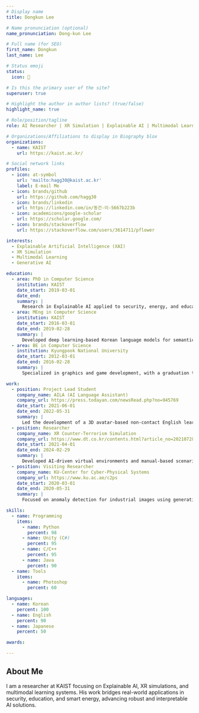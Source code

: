 ```yaml
---
# Display name
title: Dongkun Lee

# Name pronunciation (optional)
name_pronunciation: Dong-kun Lee

# Full name (for SEO)
first_name: Dongkun
last_name: Lee

# Status emoji
status:
  icon: 🚀

# Is this the primary user of the site?
superuser: true

# Highlight the author in author lists? (true/false)
highlight_name: true

# Role/position/tagline
role: AI Researcher | XR Simulation | Explainable AI | Multimodal Learning

# Organizations/Affiliations to display in Biography blox
organizations:
  - name: KAIST
    url: https://kaist.ac.kr/

# Social network links
profiles:
  - icon: at-symbol
    url: 'mailto:hagg30@kaist.ac.kr'
    label: E-mail Me
  - icon: brands/github
    url: https://github.com/hagg30
  - icon: brands/linkedin
    url: https://linkedin.com/in/동건-이-5667b223b
  - icon: academicons/google-scholar
    url: https://scholar.google.com/
  - icon: brands/stackoverflow
    url: https://stackoverflow.com/users/3614711/pflower

interests:
  - Explainable Artificial Intelligence (XAI)
  - XR Simulation
  - Multimodal Learning
  - Generative AI

education:
  - area: PhD in Computer Science
    institution: KAIST
    date_start: 2019-03-01
    date_end: 
    summary: |
      Research in Explainable AI applied to security, energy, and education. Led projects such as XR counter-terrorism training and smart energy anomaly detection.
  - area: MEng in Computer Science
    institution: KAIST
    date_start: 2016-03-01
    date_end: 2019-02-28
    summary: |
      Developed deep learning-based Korean language models for semantic understanding and similarity computation.
  - area: BE in Computer Science
    institution: Kyungpook National University
    date_start: 2012-03-01
    date_end: 2016-02-28
    summary: |
      Specialized in graphics and game development, with a graduation thesis focusing on integrating advanced graphics into game design.

work:
  - position: Project Lead Student
    company_name: AILA (AI Language Assistant)
    company_url: https://press.todayan.com/newsRead.php?no=945769
    date_start: 2021-06-01
    date_end: 2022-05-31
    summary: |
      Led the development of a 3D avatar-based non-contact English learning platform integrating Unity and chatbot technologies.
  - position: Researcher
    company_name: XR Counter-Terrorism Simulation
    company_url: https://www.dt.co.kr/contents.html?article_no=2021072802109923645006
    date_start: 2021-04-01
    date_end: 2024-02-29
    summary: |
      Developed AI-driven virtual environments and manual-based scenario generation for police training.
  - position: Visiting Researcher
    company_name: KU-Center for Cyber-Physical Systems
    company_url: https://www.ku.ac.ae/c2ps
    date_start: 2020-03-01
    date_end: 2020-05-31
    summary: |
      Focused on anomaly detection for industrial images using generative models in safety-critical systems.

skills:
  - name: Programming
    items:
      - name: Python
        percent: 98
      - name: Unity (C#)
        percent: 95
      - name: C/C++
        percent: 95
      - name: Java
        percent: 90
  - name: Tools
    items:
      - name: Photoshop
        percent: 60

languages:
  - name: Korean
    percent: 100
  - name: English
    percent: 90
  - name: Japanese
    percent: 50

awards:

---
```


## About Me

I am a researcher at KAIST focusing on Explainable AI, XR simulations, and multimodal learning systems. His work bridges real-world applications in security, education, and smart energy, advancing robust and interpretable AI solutions.
